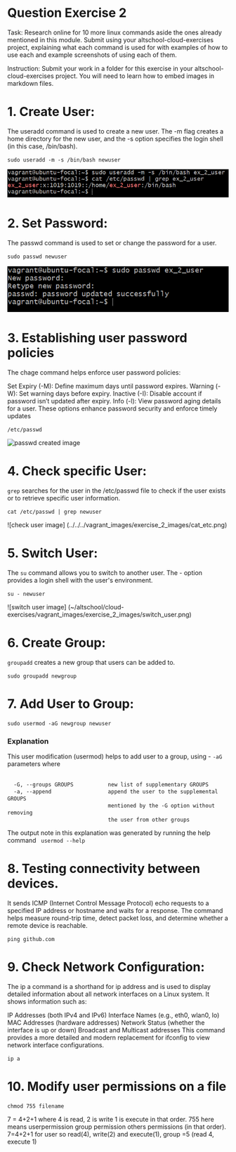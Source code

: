 # Question Exercise 2

Task: Research online for 10 more linux commands aside the ones already mentioned in this module.
Submit using your altschool-cloud-exercises project, explaining what each command is used for with examples of how to use each and example screenshots of using each of them.

Instruction: Submit your work in a folder for this exercise in your altschool-cloud-exercises project. You will need to learn how to embed images in markdown files.

# 1. Create User:

The useradd command is used to create a new user. The -m flag creates a home directory for the new user, and the -s option specifies the login shell (in this case, /bin/bash).
```
sudo useradd -m -s /bin/bash newuser
```
![user created image](../vagrant_images/exercise_2_images/user.png)

# 2. Set Password:
The passwd command is used to set or change the password for a user.
```
sudo passwd newuser
```
![password created image](../vagrant_images/exercise_2_images/passwd.png)


# 3. Establishing user password policies
The chage command helps enforce user password policies:

Set Expiry (-M): Define maximum days until password expires.
Warning (-W): Set warning days before expiry.
Inactive (-I): Disable account if password isn’t updated after expiry.
Info (-l): View password aging details for a user.
These options enhance password security and enforce timely updates

```
/etc/passwd
```
![passwd created image](/vagrant_images/exercise_2_images/passwd_change.png)


# 4. Check specific User:
```grep```  searches for the user in the /etc/passwd file to check if the user exists or to retrieve specific user information.
```
cat /etc/passwd | grep newuser
```
![check user image] (../../../vagrant_images/exercise_2_images/cat_etc.png)

# 5. Switch User:
 The ```su``` command allows you to switch to another user. The - option provides a login shell with the user's environment.

```
su - newuser
```
![switch user image] (~/altschool/cloud-exercises/vagrant_images/exercise_2_images/switch_user.png)

# 6. Create Group:
```groupadd``` creates a new group that users can be added to.
```
sudo groupadd newgroup
```

# 7. Add User to Group:
```
sudo usermod -aG newgroup newuser
```
### Explanation
This user modification (usermod) helps to add user to a group,  using - ``` -aG ``` parameters where
```

  -G, --groups GROUPS           new list of supplementary GROUPS
  -a, --append                  append the user to the supplemental GROUPS
                                mentioned by the -G option without removing
                                the user from other groups

```
The output note in this explanation was generated by running the help command ``` usermod --help```

# 8.  Testing connectivity between devices. 
 It sends ICMP (Internet Control Message Protocol) echo requests to a specified IP address or hostname and waits for a response. 
The command helps measure round-trip time, detect packet loss, and determine whether a remote device is reachable.

 ```
ping github.com
```

# 9.  Check Network Configuration:
The ip a command is a shorthand for ip address and is used to display detailed information about all network interfaces on a Linux system. It shows information such as:

IP Addresses (both IPv4 and IPv6)
Interface Names (e.g., eth0, wlan0, lo)
MAC Addresses (hardware addresses)
Network Status (whether the interface is up or down)
Broadcast and Multicast addresses
This command provides a more detailed and modern replacement for ifconfig to view network interface configurations.
```
ip a
```

# 10. Modify user permissions on a file

```
chmod 755 filename
```
7 = 4+2+1 where 4 is read, 2 is write
1 is execute in that order. 755 here means userpermission group permission others permissions (in that order). 7=4+2+1 for user so read(4), write(2) and execute(1), group =5 (read 4, execute 1)
